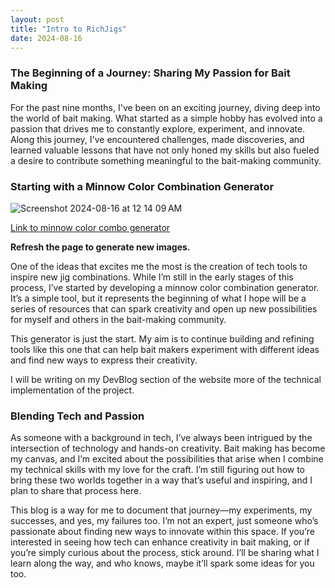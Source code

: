 ```yaml
---
layout: post
title: "Intro to RichJigs"
date: 2024-08-16
---
```


<!-- ## Header -->


### The Beginning of a Journey: Sharing My Passion for Bait Making
For the past nine months, I've been on an exciting journey, diving deep into the world of bait making. What started as a simple hobby has evolved into a passion that drives me to constantly explore, experiment, and innovate. Along this journey, I've encountered challenges, made discoveries, and learned valuable lessons that have not only honed my skills but also fueled a desire to contribute something meaningful to the bait-making community.


### Starting with a Minnow Color Combination Generator
![Screenshot 2024-08-16 at 12 14 09 AM](https://github.com/user-attachments/assets/25cf3f5b-03e8-4b5e-9c84-4b6ab5787667)

<a href="https://jolly-cherry-f189.richieabenoja25.workers.dev">Link to minnow color combo generator</a>

<b>Refresh the page to generate new images.</b>

One of the ideas that excites me the most is the creation of tech tools to inspire new jig combinations. While I’m still in the early stages of this process, I’ve started by developing a minnow color combination generator. It’s a simple tool, but it represents the beginning of what I hope will be a series of resources that can spark creativity and open up new possibilities for myself and others in the bait-making community.

This generator is just the start. My aim is to continue building and refining tools like this one that can help bait makers experiment with different ideas and find new ways to express their creativity.

I will be writing on my DevBlog section of the website more of the technical implementation of the project.

### Blending Tech and Passion
As someone with a background in tech, I’ve always been intrigued by the intersection of technology and hands-on creativity. Bait making has become my canvas, and I’m excited about the possibilities that arise when I combine my technical skills with my love for the craft. I’m still figuring out how to bring these two worlds together in a way that’s useful and inspiring, and I plan to share that process here.

This blog is a way for me to document that journey—my experiments, my successes, and yes, my failures too. I’m not an expert, just someone who’s passionate about finding new ways to innovate within this space. If you’re interested in seeing how tech can enhance creativity in bait making, or if you’re simply curious about the process, stick around. I’ll be sharing what I learn along the way, and who knows, maybe it’ll spark some ideas for you too.



